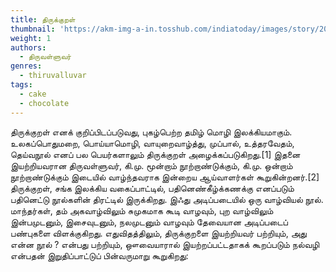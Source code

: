 ```yaml
---
title: திருக்குறள்
thumbnail: 'https://akm-img-a-in.tosshub.com/indiatoday/images/story/201911/saffron-770x433.jpeg?NbdQ1v2j67d5MD8B8kZ1Vck7M6rseCRO'
weight: 1
authors:
  - திருவள்ளுவர்
genres:
  - thiruvalluvar 
tags:
  - cake
  - chocolate
---
```


திருக்குறள் எனக் குறிப்பிடப்படுவது, புகழ்பெற்ற தமிழ் மொழி இலக்கியமாகும். உலகப்பொதுமறை, பொய்யாமொழி, வாயுறைவாழ்த்து, முப்பால், உத்தரவேதம், தெய்வநூல் எனப் பல பெயர்களாலும் திருக்குறள் அழைக்கப்படுகிறது.[1] இதனை இயற்றியவரான திருவள்ளுவர், கி.மு. மூன்றாம் நூற்றாண்டுக்கும், கி.மு. ஒன்றாம் நூற்றாண்டுக்கும் இடையில் வாழ்ந்தவராக இன்றைய ஆய்வாளர்கள் கூறுகின்றனர்.[2] திருக்குறள், சங்க இலக்கிய வகைப்பாட்டில், பதினெண்கீழ்க்கணக்கு எனப்படும் பதினெட்டு நூல்களின் திரட்டில் இருக்கிறது. இஃது அடிப்படையில் ஒரு வாழ்வியல் நூல். மாந்தர்கள், தம் அகவாழ்விலும் சுமுகமாக கூடி வாழவும், புற வாழ்விலும் இன்பமுடனும், இசைவுடனும், நலமுடனும் வாழவும் தேவையான அடிப்படைப் பண்புகளை விளக்குகிறது. எதுவிதத்திலும், திருக்குறளை இயற்றியவர் பற்றியும், அது என்ன நூல்  ? என்பது பற்றியும், ஔவையாரால் இயற்றப்பட்டதாகக் கூறப்படும் நல்வழி என்பதன் இறுதிப்பாட்டுப் பின்வருமாறு கூறுகிறது: